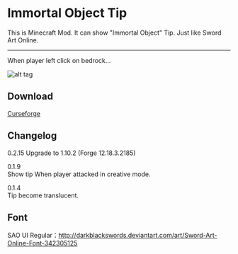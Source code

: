 Immortal Object Tip
=================
This is Minecraft Mod. It can show "Immortal Object" Tip.
Just like Sword Art Online.

-----------------
When player left click on bedrock...

![alt tag](http://i.imgur.com/KijpOxMh.png)

Download
-----------------
[Curseforge](http://minecraft.curseforge.com/projects/immortalobjecttip)

Changelog
-----------------

0.2.15
Upgrade to 1.10.2 (Forge 12.18.3.2185)

0.1.9  
Show tip When player attacked in creative mode.

0.1.4  
Tip become translucent.

Font
-----------------
SAO UI Regular：http://darkblackswords.deviantart.com/art/Sword-Art-Online-Font-342305125
